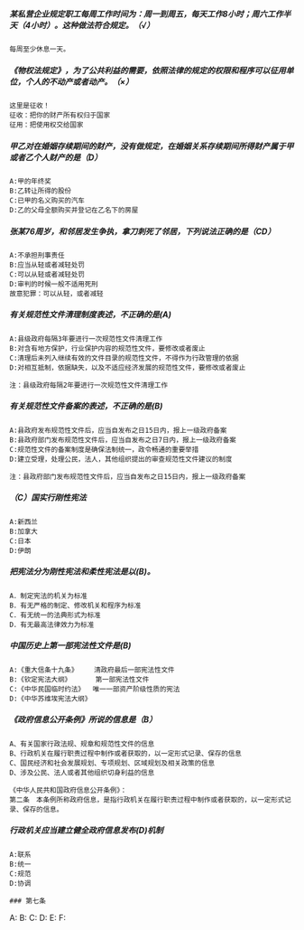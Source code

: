 ##### 某私营企业规定职工每周工作时间为：周一到周五，每天工作8小时；周六工作半天（4小时）。这种做法符合规定。（√）
    每周至少休息一天。


##### 《物权法规定》，为了公共利益的需要，依照法律的规定的权限和程序可以征用单位，个人的不动产或者动产。（×）
    这里是征收！
    征收：把你的财产所有权归于国家
    征用：把使用权交给国家



##### 甲乙对在婚姻存续期间的财产，没有做规定，在婚姻关系存续期间所得财产属于甲或者乙个人财产的是（D）
    A:甲的年终奖
    B:乙转让所得的股份
    C:已甲的名义购买的汽车
    D:乙的父母全额购买并登记在乙名下的房屋



##### 张某76周岁，和邻居发生争执，拿刀刺死了邻居，下列说法正确的是（CD）
    A:不承担刑事责任
    B:应当从轻或者减轻处罚
    C:可以从轻或者减轻处罚
    D:审判的时候一般不适用死刑
    故意犯罪：可以从轻，或者减轻


##### 有关规范性文件清理制度表述，不正确的是(A)
    A:县级政府每隔3年要进行一次规范性文件清理工作
    B:对含有地方保护，行业保护内容的规范性文件，要修改或者废止
    C:清理后未列入继续有效的文件目录的规范性文件，不得作为行政管理的依据
    D:对相互抵制，依据缺失，以及不适应经济发展的规范性文件，要修改或者废止

    注：县级政府每隔2年要进行一次规范性文件清理工作

##### 有关规范性文件备案的表述，不正确的是(B)
    A:县政府发布规范性文件后，应当自发布之日15日内，报上一级政府备案
    B:县政府部门发布规范性文件后，应当自发布之日7日内，报上一级政府备案
    C:规范性文件的备案制度是确保法制统一，政令畅通的重要举措
    D:建立受理，处理公民，法人，其他组织提出的审查规范性文件建议的制度

    注：县政府部门发布规范性文件后，应当自发布之日15日内，报上一级政府备案



##### （C）国实行刚性宪法
    A:新西兰
    B:加拿大
    C:日本
    D:伊朗  


##### 把宪法分为刚性宪法和柔性宪法是以(B)。
    A．制定宪法的机关为标准
    B．有无严格的制定、修改机关和程序为标准
    C．有无统一的法典形式为标准
    D．有无最高法律效力为标准    

##### 中国历史上第一部宪法性文件是(B)
    A:《重大信条十九条》    清政府最后一部宪法性文件
    B:《钦定宪法大纲》      第一部宪法性文件
    C:《中华民国临时约法》  唯一一部资产阶级性质的宪法
    D:《中华苏维埃宪法大纲》
    


##### 《政府信息公开条例》所说的信息是（B）
	A、有关国家行政法规、规章和规范性文件的信息
	B、行政机关在履行职责过程中制作或者获取的，以一定形式记录、保存的信息
	C、国民经济和社会发展规划、专项规划、区域规划及相关政策的信息
	D、涉及公民、法人或者其他组织切身利益的信息

    《中华人民共和国政府信息公开条例》：
    第二条　本条例所称政府信息，是指行政机关在履行职责过程中制作或者获取的，以一定形式记录、保存的信息。



##### 行政机关应当建立健全政府信息发布(D)机制
    A:联系
    B:统一
    C:规范
    D:协调
    
    ### 第七条






A:
B:
C:
D:
E:
F:
